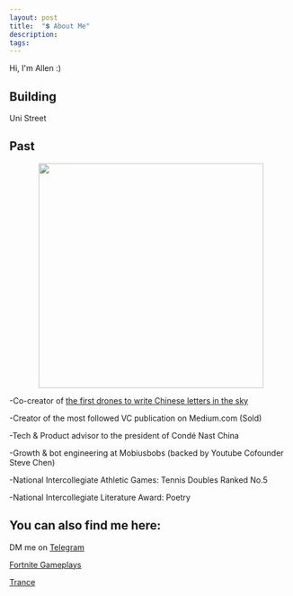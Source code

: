 ```yaml
---
layout: post
title:  "💲 About Me"
description: 
tags: 
---
```


Hi, I'm Allen :) 

## Building

Uni Street


## Past

<p align="center">
<img width="400" src="https://media.giphy.com/media/VEW46rDEpek0NomHzP/giphy.gif" />
</p>

-Co-creator of [the first drones to write Chinese letters in the sky](https://vimeo.com/111901733)

-Creator of the most followed VC publication on Medium.com (Sold)

-Tech & Product advisor to the president of Condé Nast China

-Growth & bot engineering at Mobiusbobs (backed by Youtube Cofounder Steve Chen)

-National Intercollegiate Athletic Games: Tennis Doubles Ranked No.5 

-National Intercollegiate Literature Award: Poetry



## You can also find me here:

DM me on [Telegram](https://t.me/allenleein)

[Fortnite Gameplays](https://www.instagram.com/gho00sts/)

[Trance](https://soundcloud.com/archilab)








